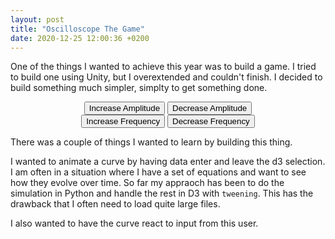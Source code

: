```yaml
---
layout: post
title: "Oscilloscope The Game"
date: 2020-12-25 12:00:36 +0200
---
```


One of the things I wanted to achieve this year was to build a game. I tried to build one using Unity, but I overextended and couldn't finish. I decided to build something much simpler, simplty to get something done.

<head>
    <script src="https://d3js.org/d3.v4.min.js" charset="utf-8"></script>
</head>

<center>
<div id='oscilloscope'></div>
    <div>
        <button id="increaseAmp">Increase Amplitude</button>
        <button id="decreaseAmp">Decrease Amplitude</button>
    </div>
    <div>
        <button id="increaseFreq">Increase Frequency</button>
        <button id="decreaseFreq">Decrease Frequency</button>
    </div>
</center>

There was a couple of things I wanted to learn by building this thing.

I wanted to animate a curve by having data enter and leave the d3 selection. I am often in a situation where I have a set of equations and want to see how they evolve over time. So far my appraoch has been to do the simulation in Python and handle the rest in D3 with `tweening`. This has the drawback that I often need to load quite large files.

I also wanted to have the curve react to input from this user. 

<link rel="stylesheet" href="../../../../css/oscilloscope-the-game.css">
<script type='text/javascript'  src='../../../../js/oscilloscope-the-game.js'></script>